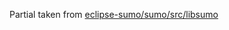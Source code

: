 Partial taken from [eclipse-sumo/sumo/src/libsumo](https://github.com/eclipse-sumo/sumo/tree/2f1d394a21aa4fc99f14dab1ea76c07fbb49ddf1/src/libsumo)